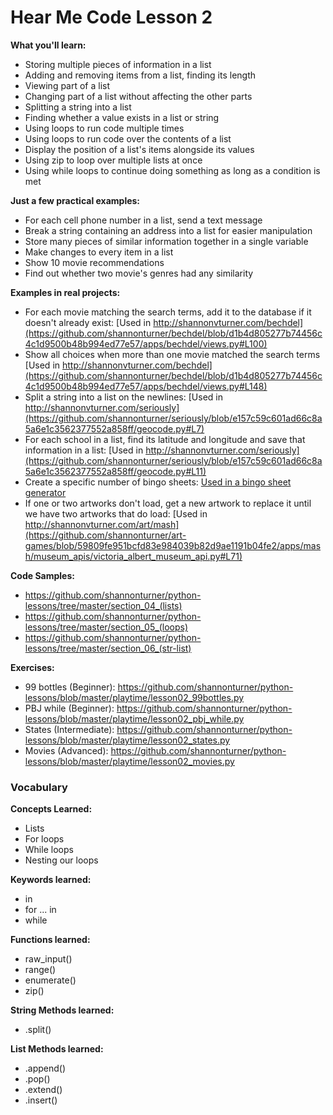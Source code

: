 Hear Me Code Lesson 2
======

**What you'll learn:** 
* Storing multiple pieces of information in a list
* Adding and removing items from a list, finding its length
* Viewing part of a list
* Changing part of a list without affecting the other parts
* Splitting a string into a list
* Finding whether a value exists in a list or string
* Using loops to run code multiple times
* Using loops to run code over the contents of a list
* Display the position of a list's items alongside its values
* Using zip to loop over multiple lists at once
* Using while loops to continue doing something as long as a condition is met

**Just a few practical examples:**
* For each cell phone number in a list, send a text message
* Break a string containing an address into a list for easier manipulation
* Store many pieces of similar information together in a single variable
* Make changes to every item in a list
* Show 10 movie recommendations
* Find out whether two movie's genres had any similarity

**Examples in real projects:**
* For each movie matching the search terms, add it to the database if it doesn't already exist: [Used in http://shannonvturner.com/bechdel](https://github.com/shannonturner/bechdel/blob/d1b4d805277b74456c4c1d9500b48b994ed77e57/apps/bechdel/views.py#L100)
* Show all choices when more than one movie matched the search terms [Used in http://shannonvturner.com/bechdel](https://github.com/shannonturner/bechdel/blob/d1b4d805277b74456c4c1d9500b48b994ed77e57/apps/bechdel/views.py#L148)
* Split a string into a list on the newlines: [Used in http://shannonvturner.com/seriously](https://github.com/shannonturner/seriously/blob/e157c59c601ad66c8a5a6e1c3562377552a858ff/geocode.py#L7)
* For each school in a list, find its latitude and longitude and save that information in a list: [Used in http://shannonvturner.com/seriously](https://github.com/shannonturner/seriously/blob/e157c59c601ad66c8a5a6e1c3562377552a858ff/geocode.py#L11)
* Create a specific number of bingo sheets: [Used in a bingo sheet generator](https://github.com/shannonturner/bingo-sheets/blob/master/bingo.py#L35)
* If one or two artworks don't load, get a new artwork to replace it until we have two artworks that do load: [Used in http://shannonvturner.com/art/mash](https://github.com/shannonturner/art-games/blob/59809fe951bcfd83e984039b82d9ae1191b04fe2/apps/mash/museum_apis/victoria_albert_museum_api.py#L71)

**Code Samples:**
* https://github.com/shannonturner/python-lessons/tree/master/section_04_(lists)
* https://github.com/shannonturner/python-lessons/tree/master/section_05_(loops)
* https://github.com/shannonturner/python-lessons/tree/master/section_06_(str-list)

**Exercises:**
* 99 bottles (Beginner): https://github.com/shannonturner/python-lessons/blob/master/playtime/lesson02_99bottles.py
* PBJ while (Beginner): https://github.com/shannonturner/python-lessons/blob/master/playtime/lesson02_pbj_while.py
* States (Intermediate): https://github.com/shannonturner/python-lessons/blob/master/playtime/lesson02_states.py
* Movies (Advanced): https://github.com/shannonturner/python-lessons/blob/master/playtime/lesson02_movies.py

### Vocabulary

**Concepts Learned:**
* Lists
* For loops
* While loops
* Nesting our loops

**Keywords learned:**
* in
* for ... in
* while

**Functions learned:**
* raw_input()
* range()
* enumerate()
* zip()

**String Methods learned:**
* .split()

**List Methods learned:**
* .append()
* .pop()
* .extend()
* .insert()